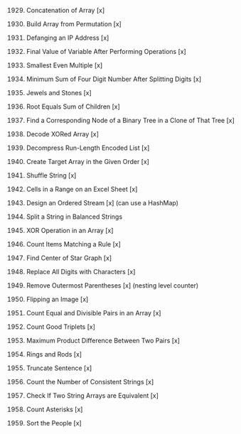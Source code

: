 1929. Concatenation of Array [x]

1920. Build Array from Permutation [x]

1108. Defanging an IP Address [x]

2011. Final Value of Variable After Performing Operations [x]

2413. Smallest Even Multiple [x]

2160. Minimum Sum of Four Digit Number After Splitting Digits [x]

771. Jewels and Stones [x]

2236. Root Equals Sum of Children [x]

1379. Find a Corresponding Node of a Binary Tree in a Clone of That Tree [x]

1720. Decode XORed Array [x]

1313. Decompress Run-Length Encoded List [x]

1389. Create Target Array in the Given Order [x]

1528. Shuffle String [x]

2194. Cells in a Range on an Excel Sheet [x]

1656. Design an Ordered Stream [x] (can use a HashMap)

1221. Split a String in Balanced Strings

1486. XOR Operation in an Array [x]

1773. Count Items Matching a Rule [x]

1791. Find Center of Star Graph [x]

1844. Replace All Digits with Characters [x]

1021. Remove Outermost Parentheses [x] (nesting level counter)

832. Flipping an Image [x]

2176. Count Equal and Divisible Pairs in an Array [x]

1534. Count Good Triplets [x]

1913. Maximum Product Difference Between Two Pairs [x]

2103. Rings and Rods [x]

1816. Truncate Sentence [x]

1684. Count the Number of Consistent Strings [x]

1662. Check If Two String Arrays are Equivalent [x]

2315. Count Asterisks [x]

2418. Sort the People [x]